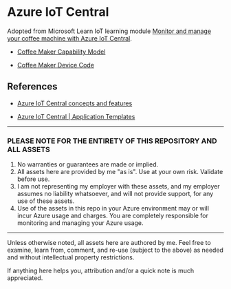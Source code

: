# Azure IoT Central

Adopted from Microsoft Learn IoT learning module [Monitor and manage your coffee machine with Azure IoT Central](https://docs.microsoft.com/en-us/learn/modules/monitor-and-manage-device-with-iot-central/).

- [Coffee Maker Capability Model](./coffeeMaker.json)

- [Coffee Maker Device Code](./coffeeMaker.js)

## References

- [Azure IoT Central concepts and features](./doc/concepts.md)

- [Azure IoT Central | Application Templates](https://docs.microsoft.com/en-us/azure/iot-central/core/concepts-app-templates)

---

### PLEASE NOTE FOR THE ENTIRETY OF THIS REPOSITORY AND ALL ASSETS

1. No warranties or guarantees are made or implied.
2. All assets here are provided by me "as is". Use at your own risk. Validate before use.
3. I am not representing my employer with these assets, and my employer assumes no liability whatsoever, and will not provide support, for any use of these assets.
4. Use of the assets in this repo in your Azure environment may or will incur Azure usage and charges. You are completely responsible for monitoring and managing your Azure usage.

---

Unless otherwise noted, all assets here are authored by me. Feel free to examine, learn from, comment, and re-use (subject to the above) as needed and without intellectual property restrictions.

If anything here helps you, attribution and/or a quick note is much appreciated.
